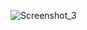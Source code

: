 ![Screenshot_3](https://user-images.githubusercontent.com/75525090/115994512-f9131700-a5df-11eb-9874-a9f85247af44.png)
